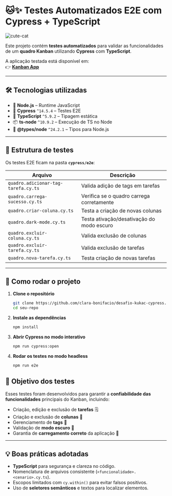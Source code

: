# 🐱✨ Testes Automatizados E2E com Cypress + TypeScript

![cute-cat](https://media.giphy.com/media/JIX9t2j0ZTN9S/giphy.gif)

Este projeto contém **testes automatizados** para validar as funcionalidades de um **quadro Kanban** utilizando **Cypress** com **TypeScript**.

A aplicação testada está disponível em:  
👉 **[Kanban App](https://kanban-dusky-five.vercel.app/)**

---

## 🛠️ Tecnologias utilizadas

- 🌲 **Node.js** – Runtime JavaScript
- 🧪 **Cypress** `^14.5.4` – Testes E2E
- 🔷 **TypeScript** `^5.9.2` – Tipagem estática
- 📦 **ts-node** `^10.9.2` – Execução de TS no Node
- 📝 **@types/node** `^24.2.1` – Tipos para Node.js

---

## 📂 Estrutura de testes

Os testes E2E ficam na pasta **`cypress/e2e`**:

| Arquivo | Descrição |
|---------|-----------|
| `quadro.adicionar-tag-tarefa.cy.ts` | Valida adição de tags em tarefas |
| `quadro.carrega-sucesso.cy.ts` | Verifica se o quadro carrega corretamente |
| `quadro.criar-coluna.cy.ts` | Testa a criação de novas colunas |
| `quadro.dark-mode.cy.ts` | Testa ativação/desativação do modo escuro |
| `quadro.excluir-coluna.cy.ts` | Valida exclusão de colunas |
| `quadro.excluir-tarefa.cy.ts` | Valida exclusão de tarefas |
| `quadro.nova-tarefa.cy.ts` | Testa criação de novas tarefas |

---

## 🚀 Como rodar o projeto

1. **Clone o repositório**
    ```bash
    git clone https://github.com/clara-bonifacio/desafio-kukac-cypress.git
    cd seu-repo
    ```
2. **Instale as dependências**
    ```bash
    npm install
    ```
3. **Abrir Cypress no modo interativo**
    ```bash
    npm run cypress:open
    ```
4. **Rodar os testes no modo headless**
    ```bash
    npm run e2e
    ```

## 🎯 Objetivo dos testes

Esses testes foram desenvolvidos para garantir a **confiabilidade das funcionalidades** principais do Kanban, incluindo:

- Criação, edição e exclusão de **tarefas** 🗒️
- Criação e exclusão de **colunas** 📌
- Gerenciamento de **tags** 🎨
- Validação de **modo escuro** 🌙
- Garantia de **carregamento correto** da aplicação 🚀

---

## 💡 Boas práticas adotadas

- **TypeScript** para segurança e clareza no código.
- Nomenclatura de arquivos consistente (`<funcionalidade>.<cenario>.cy.ts`).
- Escopos limitados com `cy.within()` para evitar falsos positivos.
- Uso de **seletores semânticos** e textos para localizar elementos.

